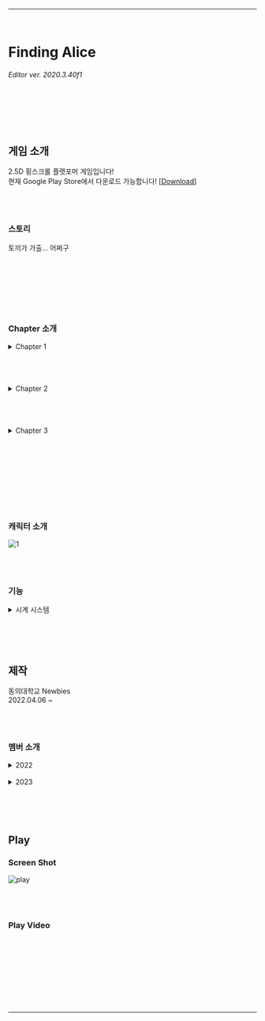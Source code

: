 *****
<br/>

# Finding Alice  
###### Editor ver. 2020.3.40f1
<br/><br/><br/><br/>



## 게임 소개
2.5D 횡스크롤 플랫포머 게임입니다!  
현재 Google Play Store에서 다운로드 가능합니다! 
[[Download](https://play.google.com/store/apps/details?id=com.newbies.FindingAlice&hl=ko)]
<br/><br/><br/><br/>


### 스토리
토끼가 가출... 어쩌구
<br/><br/><br/><br/>
<br/><br/><br/><br/>


### Chapter 소개
<details><summary> Chapter 1 </summary><br/><div markdown="1">
  
평범한 지형... 어쩌구
</div></details><br/><br/><br/><br/>


<details><summary> Chapter 2 </summary><br/><div markdown="1">
  
바닷속입니다!  
토끼를 도와주려는 인물도 있는 반면, 방해하려는 인물도 있네요!
어쩌구 저쩌구... 잘 피해서 살아가보세요!
</div></details><br/><br/><br/><br/>

<details><summary> Chapter 3 </summary><br/><div markdown="1">
  
토끼는 버섯 숲을 지나... 길고 긴 모험 끝에 드디어 앨리스와 하트 왕국을 찾아냅니다!  
어쩌구 저쩌구...  
과연 토끼는 어떤 결말을 지을까요?  
</div></details><br/><br/><br/><br/>

<br/><br/><br/><br/>



### 캐릭터 소개
![1](https://github.com/yujini1121/FindingAlice_2022/assets/107358820/a334200d-4eb4-4b1c-9ab3-08be65e9dc54)
<br/><br/><br/><br/>


### 기능
<details><summary> 시계 시스템 </summary><br/><div markdown="1">
  
이 게임의 핵심 기능이라고 할 수 있습니다.  
우측 화면을 터치 & 드래그하여 사용해보세요!  
즉시 시계를 쏠 수 있게 화면이 변합니다.  
오쪼구조쪼구.....
</div></details><br/><br/><br/><br/>



## 제작
동의대학교 Newbies  
2022.04.06 ~
<br/><br/><br/><br/>

### 멤버 소개  

<details><summary> 2022 </summary><br/><div markdown="1">
  
| 이름 | 구분 | 비고 |
| --- | --- | --- |
| 염승민 | [ 기획 / 프로그래밍 ] | 메인 프로그래머 |
| 이승찬 | [ 프로그래밍] | 메인 프로그래머 |
| 허재혁 | [ 그래픽 ] | 3D 배경 |
| 변재현 | [ 기획 ] | 스토리 |
| 김현모 | [ 기획 / 프로그래밍 ] | 레벨 디자인 |
| 황송희 | [ 그래픽 ] | 캐릭터 원화 & 아이콘 |
| 송치원 | [ 그래픽 ] |  |
| 이상윤 | [ 그래픽 ] | 3D 플랫폼 |
| 이유진 | [ 프로그래밍 ] |  |
</div></details><br/>


<details><summary> 2023 </summary><br/><div markdown="1">
  
| 이름 | 구분 | 비고 |
| --- | --- | --- |
| 정하영 | [ 그래픽 ] | 원화 |
| 고민철 | [ 프로그래밍] | 메인 프로그래머 |
| 김태현 | [ 프로그래밍 ] | 서브 프로그래머 |
| 이수진 | [ 그래픽 ] | 2D |
| 원소영 | [ 그래픽 ] | 3D 배경 |
| 김민지 | [ 그래픽 ] | 3D 플랫폼 |
| 김규리 | [ 프로그래밍 ] | 서브 프로그래머 |
| 정민주 | [ 프로그래밍 ] | 서브 프로그래머 |
| 이유진 | [ 프로그래밍 ] | 메인 프로그래머 |
| 진유리 | [ 그래픽 ] | 이펙트 |
| 김태원 | [ 그래픽 ] |  |
</div></details><br/><br/><br/><br/>



## Play

### Screen Shot
![play](https://github.com/yujini1121/FindingAlice_2022/assets/107358820/28bd7162-840f-4ff5-9849-1d4bff84e24e)
<br/><br/><br/><br/>

### Play Video
<br/><br/><br/><br/>
<br/><br/><br/><br/>

*****

<!-- ## - 게임 예시 이미지<br/>
![Alt Text](/Deck/Rabbit_Sprite.PNG)
- 캐릭터 스프라이트 이미지<br/><br/><br/>

![Alt Text](/Deck/Game_Sample_1.png)
- 게임 플레이 예시 이미지<br/><br/><br/>

![Alt Text](/Deck/KakaoTalk_20220819_223458274.gif)
- 플랫폼 디자인 예시 이미지<br/><br/><br/> -->

